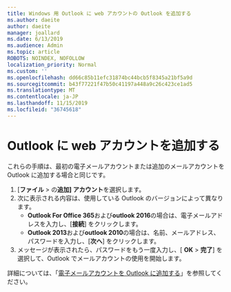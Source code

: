 ```yaml
---
title: Windows 用 Outlook に web アカウントの Outlook を追加する
ms.author: daeite
author: daeite
manager: joallard
ms.date: 6/13/2019
ms.audience: Admin
ms.topic: article
ROBOTS: NOINDEX, NOFOLLOW
localization_priority: Normal
ms.custom: ''
ms.openlocfilehash: dd66c85b11efc31874bc44bcb5f8345a21bf5a9d
ms.sourcegitcommit: b43f77221f47b50c41197a448a9c26c423ce1ad5
ms.translationtype: MT
ms.contentlocale: ja-JP
ms.lasthandoff: 11/15/2019
ms.locfileid: "36745618"
---
```

# <a name="add-your-outlook-on-the-web-account-to-outlook"></a>Outlook に web アカウントを追加する

これらの手順は、最初の電子メールアカウントまたは追加のメールアカウントを Outlook に追加する場合と同じです。

1. [**ファイル** > の**追加] アカウント**を選択します。
1. 次に表示される内容は、使用している Outlook のバージョンによって異なります。
    - **Outlook For Office 365**および**outlook 2016**の場合は、電子メールアドレスを入力し、[**接続**] をクリックします。
    - **Outlook 2013**および**outlook 2010**の場合は、名前、メールアドレス、パスワードを入力し、[**次へ**] をクリックします。
1. メッセージが表示されたら、パスワードをもう一度入力し、[ **OK** > **完了**] を選択して、Outlook でメールアカウントの使用を開始します。

詳細については、「[電子メールアカウントを Outlook に追加する](https://support.office.com/article/6e27792a-9267-4aa4-8bb6-c84ef146101b)」を参照してください。